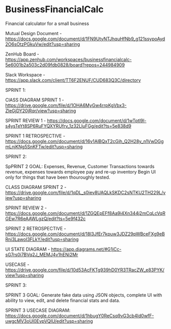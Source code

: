 # BusinessFinancialCalc
Financial calculator for a small business 

Mutual Design Document - https://docs.google.com/document/d/1FN9UtyNTJhquHfNb9_g121ssypoAyd2O6sOtzPGkuVw/edit?usp=sharing


ZenHub Board - 
https://app.zenhub.com/workspaces/businessfinancialcalc-5e6001b2a503c2d09fdb0828/board?repos=244984909

Slack Workspace - 
https://app.slack.com/client/TT6F2ENUF/CUD683Q3C/directory



SPRINT 1:


ClASS DIAGRAM SPRINT 1 - https://drive.google.com/file/d/1OHA6MyGw4rrpKgVbx3-ZleGjDY20jRqr/view?usp=sharing


SPRINT REVIEW 1 - https://docs.google.com/document/d/1wTptl9l-s4ysTeYt8SP6RuFYQXYRUfrv_1z32LluFGg/edit?ts=5e838d9


SPRINT 1 RETROSPECTIVE - https://docs.google.com/document/d/16v1AlBQxT2cGih_Q2H28y_n1VwDGgmLnjKNg5SnKFTw/edit?usp=sharing






SPRINT 2:

SpPRINT 2 GOAL: Expenses, Revenue, Customer Transactions towards revenue, expenses towards employee pay and re-up inventory
Begin UI only for things that have been thouroughly tested. 


CLASS DIAGRAM SPRINT 2 - https://drive.google.com/file/d/1qDL_s0iev8UAQLkSKDC2sNTKU2TH229L/view?usp=sharing


SPRINT REVIEW 2 - https://docs.google.com/document/d/1ZGQEpEFf8Aa9i4Xn344j2mCqLcVqRGEw7R6eAAWLgzQ/edit?ts=5e9f432c


SPRINT 2 RETROSPECTIVE - https://docs.google.com/document/d/18l3JfEr7kpuw3JDZ29pWBceFXg9eBRni3LawoI3FLkY/edit?usp=sharing


UI STATE DIAGRAM - https://app.diagrams.net/#G1jCc-sG7rs0i7BVq2J_MEMJ4v1hENi2Mr

USECASE - https://drive.google.com/file/d/10d53AcFKTg939hD0YR3TRacZW_e83PYK/view?usp=sharing





SPRINT 3:

SPRINT 3 GOAL: Generate fake data using JSON objects, complete UI with ability to view, edit, and delete financial stats and data.

SPRINT 3 USECASE DIAGRAM: https://docs.google.com/document/d/1hbugY0ReCsq9vG3cb4Id0wfF-uwgcMV3oUl0EvpVQIU/edit?usp=sharing
